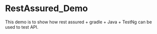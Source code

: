 # RestAssured_Demo
This demo is to show how rest assured + gradle + Java + TestNg can be used to test API.
